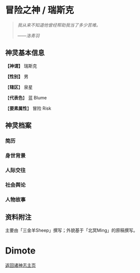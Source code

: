 # 冒险之神 / 瑞斯克

> *我从来不知道他曾经帮助我当了多少苦难。*
>
> ——*洛青羽*

## 神灵基本信息

**【神谓】** 瑞斯克

**【性别】** 男

【**辖区**】 泉星

【**代表色**】 蓝 Blume

【**要素属性**】 冒险 Risk

## 神灵档案

### 简历

### 身世背景

### 人际交往

### 社会舆论

### 人物故事

## 资料附注

主要由「三金羊Sheep」撰写；外貌基于「北冥Ming」的原稿撰写。

# Dimote

[返回诸神志主页](index.md/)
